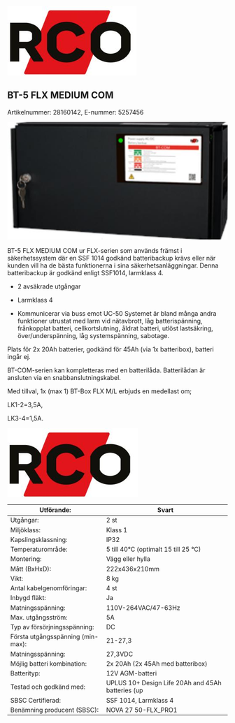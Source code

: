 ![](images/_page_0_Picture_0.jpeg)

## BT-5 FLX MEDIUM COM

Artikelnummer: 28160142, E-nummer: 5257456

![](images/_page_0_Picture_3.jpeg)

BT-5 FLX MEDIUM COM ur FLX-serien som används främst i säkerhetssystem där en SSF 1014 godkänd batteribackup krävs eller när kunden vill ha de bästa funktionerna i sina säkerhetsanläggningar. Denna batteribackup är godkänd enligt SSF1014, larmklass 4.

- 2 avsäkrade utgångar
- Larmklass 4

- Kommunicerar via buss emot UC-50
Systemet är bland många andra funktioner utrustat med larm vid nätavbrott, låg batterispänning, frånkopplat batteri, cellkortslutning, åldrat batteri, utlöst lastsäkring, över/underspänning, låg systemspänning, sabotage.

Plats för 2x 20Ah batterier, godkänd för 45Ah (via 1x batteribox), batteri ingår ej.

BT-COM-serien kan kompletteras med en batterilåda. Batterilådan är ansluten via en snabbanslutningskabel.

Med tillval, 1x (max 1) BT-Box FLX M/L erbjuds en medellast om;

LK1-2=3,5A,

LK3-4=1,5A.

![](images/_page_1_Picture_0.jpeg)

| Utförande:                        | Svart                                             |
|-----------------------------------|---------------------------------------------------|
| Utgångar:                         | 2 st                                              |
| Miljöklass:                       | Klass 1                                           |
| Kapslingsklassning:               | IP32                                              |
| Temperaturområde:                 | 5 till 40°C (optimalt 15 till 25 °C)              |
| Montering:                        | Vägg eller hylla                                  |
| Mått (BxHxD):                     | 222x436x210mm                                     |
| Vikt:                             | 8 kg                                              |
| Antal kabelgenomföringar:         | 4 st                                              |
| Inbygd fläkt:                     | Ja                                                |
| Matningsspänning:                 | 110V-264VAC/47-63Hz                               |
| Max. utgångsström:                | 5A                                                |
| Typ av försörjningsspänning:      | DC                                                |
| Första utgångsspänning (min-max): | 21-27,3                                           |
| Matningsspänning:                 | 27,3VDC                                           |
| Möjlig batteri kombination:       | 2x 20Ah (2x 45Ah med batteribox)                  |
| Batterityp:                       | 12V AGM-batteri                                   |
| Testad och godkänd med:           | UPLUS 10+ Design Life 20Ah and 45Ah batteries (up |
| SBSC Certifierad:                 | SSF 1014, Larmklass 4                             |
| Benämning producent (SBSC):       | NOVA 27 50-FLX_PRO1                               |